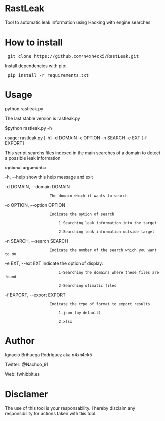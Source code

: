 # RastLeak

Tool to automatic leak information using Hacking with engine searches

# How to install

<pre> git clone https://github.com/n4xh4ck5/RastLeak.git </pre>

Install dependencies with pip:

<pre> pip install -r requirements.txt </pre>

# Usage

python rastleak.py

The last stable version is rastleak.py

$python rastleak.py -h


usage: rastleak.py [-h] -d DOMAIN -o OPTION -n SEARCH -e EXT [-f EXPORT]


This script searchs files indexed in the main searches of a domain to detect a possible leak information


optional arguments:


  -h, --help            show this help message and exit
  
  
  -d DOMAIN, --domain DOMAIN
 
  
                        The domain which it wants to search
                        
  -o OPTION, --option OPTION
  
                        Indicate the option of search
                        
                        	1.Searching leak information into the target
                          
                        	2.Searching leak information outside target
                          
  -n SEARCH, --search SEARCH
  
                        Indicate the number of the search which you want to do
                        
  -e EXT, --ext EXT     Indicate the option of display:
 
                        	1-Searching the domains where these files are found
                          
                        	2-Searching ofimatic files
                        
  -f EXPORT, --export EXPORT
  
                        Indicate the type of format to export results.
                        
                        	1.json (by default)
                          
                        	2.xlsx       
                          
# Author

Ignacio Brihuega Rodríguez aka n4xh4ck5

Twitter: @Nachoo_91

Web: fwhibbit.es

# Disclamer

The use of this tool is your responsability. I hereby disclaim any responsibility for actions taken with this tool.                          
                                                  
